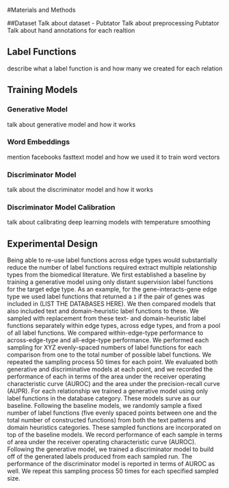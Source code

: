 #Materials and Methods

##Dataset
Talk about dataset - Pubtator
Talk about preprocessing Pubtator
Talk about hand annotations for each realtion

## Label Functions
describe what a label function is and how many we created for each relation

## Training Models
### Generative Model
talk about generative model and how it works
### Word Embeddings
mention facebooks fasttext model and how we used it to train word vectors
### Discriminator Model
talk about the discriminator model and how it works
### Discriminator Model Calibration
talk about calibrating deep learning models with temperature smoothing

## Experimental Design
Being able to re-use label functions across edge types would substantially reduce the number of label functions required extract multiple relationship types from the biomedical literature.
We first established a baseline by training a generative model using only distant supervision label functions for the target edge type.
As an example, for the gene-interacts-gene edge type we used label functions that returned a `1` if the pair of genes was included in (LIST THE DATABASES HERE).
We then compared models that also included text and domain-heuristic label functions to these.
We sampled with replacement from these text- and domain-heuristic label functions separately within edge types, across edge types, and from a pool of all label functions.
We compared within-edge-type performance to across-edge-type and all-edge-type performance.
We performed each sampling for XYZ evenly-spaced numbers of label functions for each comparison from one to the total number of possible label functions.
We repeated the sampling process 50 times for each point.
We evaluated both generative and discriminative models at each point, and we recorded the performance of each in terms of the area under the receiver operating characteristic curve (AUROC) and the area under the precision-recall curve (AUPR).
For each relationship we trained a generative model using only label functions in the database category.
These models surve as our baseline.
Following the baseline models, we randomly sample a fixed number of label functions (five evenly spaced points between one and the total number of constructed functions) from both the text patterns and domain heuristics categories.
These sampled functions are incorporated on top of the baseline models.
We record performance of each sample in terms of area under the receiver operating characteristic curve (AUROC).
Following the generative model, we trained a discriminator model to build off of the generated labels produced from each sampled run.
The performance of the discriminator model is reported in terms of AUROC as well.
We repeat this sampling process 50 times for each specified sampled size.
